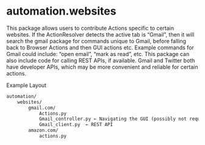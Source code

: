 # automation.websites

This package allows users to contribute Actions specific to certain websites. If the ActionResolver detects the active tab is “Gmail”, then it will search the gmail package for commands unique to Gmail, before falling back to Browser Actions and then GUI actions etc. Example commands for Gmail could include: “open email”, “mark as read”, etc. This package can also include code for calling REST APIs, if available. Gmail and Twitter both have developer APIs, which may be more convenient and reliable for certain actions.

Example Layout

```txt
automation/
    websites/
        gmail.com/
            Actions.py
            Gmail_controller.py ← Navigating the GUI (possibly not required)
            Gmail_client.py  ← REST API
        amazon.com/
            actions.py
```
